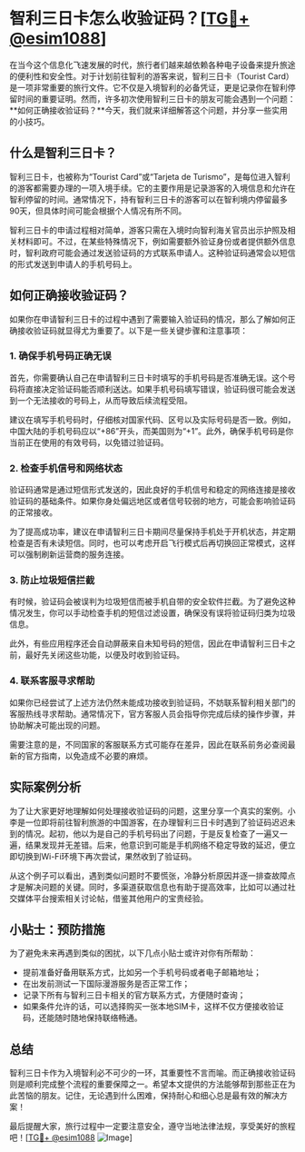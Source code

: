 # 智利三日卡怎么收验证码？[[TG💪+ @esim1088](https://t.me/s/esim1088)]

在当今这个信息化飞速发展的时代，旅行者们越来越依赖各种电子设备来提升旅途的便利性和安全性。对于计划前往智利的游客来说，智利三日卡（Tourist Card）是一项非常重要的旅行文件。它不仅是入境智利的必备凭证，更是记录你在智利停留时间的重要证明。然而，许多初次使用智利三日卡的朋友可能会遇到一个问题：**如何正确接收验证码？**今天，我们就来详细解答这个问题，并分享一些实用的小技巧。

## 什么是智利三日卡？

智利三日卡，也被称为“Tourist Card”或“Tarjeta de Turismo”，是每位进入智利的游客都需要办理的一项入境手续。它的主要作用是记录游客的入境信息和允许在智利停留的时间。通常情况下，持有智利三日卡的游客可以在智利境内停留最多90天，但具体时间可能会根据个人情况有所不同。

智利三日卡的申请过程相对简单，游客只需在入境时向智利海关官员出示护照及相关材料即可。不过，在某些特殊情况下，例如需要额外验证身份或者提供额外信息时，智利政府可能会通过发送验证码的方式联系申请人。这种验证码通常会以短信的形式发送到申请人的手机号码上。

## 如何正确接收验证码？

如果你在申请智利三日卡的过程中遇到了需要输入验证码的情况，那么了解如何正确接收验证码就显得尤为重要了。以下是一些关键步骤和注意事项：

### 1. 确保手机号码正确无误

首先，你需要确认自己在申请智利三日卡时填写的手机号码是否准确无误。这个号码将直接决定验证码能否顺利送达。如果手机号码填写错误，验证码很可能会发送到一个无法接收的号码上，从而导致后续流程受阻。

建议在填写手机号码时，仔细核对国家代码、区号以及实际号码是否一致。例如，中国大陆的手机号码应以“+86”开头，而美国则为“+1”。此外，确保手机号码是你当前正在使用的有效号码，以免错过验证码。

### 2. 检查手机信号和网络状态

验证码通常是通过短信形式发送的，因此良好的手机信号和稳定的网络连接是接收验证码的基础条件。如果你身处偏远地区或者信号较弱的地方，可能会影响验证码的正常接收。

为了提高成功率，建议在申请智利三日卡期间尽量保持手机处于开机状态，并定期检查是否有未读短信。同时，也可以考虑开启飞行模式后再切换回正常模式，这样可以强制刷新运营商的服务连接。

### 3. 防止垃圾短信拦截

有时候，验证码会被误判为垃圾短信而被手机自带的安全软件拦截。为了避免这种情况发生，你可以手动检查手机的短信过滤设置，确保没有误将验证码归类为垃圾信息。

此外，有些应用程序还会自动屏蔽来自未知号码的短信，因此在申请智利三日卡之前，最好先关闭这些功能，以便及时收到验证码。

### 4. 联系客服寻求帮助

如果你已经尝试了上述方法仍然未能成功接收到验证码，不妨联系智利相关部门的客服热线寻求帮助。通常情况下，官方客服人员会指导你完成后续的操作步骤，并协助解决可能出现的问题。

需要注意的是，不同国家的客服联系方式可能存在差异，因此在联系前务必查阅最新的官方指南，以免造成不必要的麻烦。

## 实际案例分析

为了让大家更好地理解如何处理接收验证码的问题，这里分享一个真实的案例。小李是一位即将前往智利旅游的中国游客，在办理智利三日卡时遇到了验证码迟迟未到的情况。起初，他以为是自己的手机号码出了问题，于是反复检查了一遍又一遍，结果发现并无差错。后来，他意识到可能是手机网络不稳定导致的延迟，便立即切换到Wi-Fi环境下再次尝试，果然收到了验证码。

从这个例子可以看出，遇到类似问题时不要慌张，冷静分析原因并逐一排查故障点才是解决问题的关键。同时，多渠道获取信息也有助于提高效率，比如可以通过社交媒体平台搜索相关讨论帖，借鉴其他用户的宝贵经验。

## 小贴士：预防措施

为了避免未来再遇到类似的困扰，以下几点小贴士或许对你有所帮助：

- 提前准备好备用联系方式，比如另一个手机号码或者电子邮箱地址；
- 在出发前测试一下国际漫游服务是否正常工作；
- 记录下所有与智利三日卡相关的官方联系方式，方便随时查询；
- 如果条件允许的话，可以选择购买一张本地SIM卡，这样不仅方便接收验证码，还能随时随地保持联络畅通。

## 总结

智利三日卡作为入境智利必不可少的一环，其重要性不言而喻。而正确接收验证码则是顺利完成整个流程的重要保障之一。希望本文提供的方法能够帮到那些正在为此苦恼的朋友。记住，无论遇到什么困难，保持耐心和细心总是最有效的解决方案！

最后提醒大家，旅行过程中一定要注意安全，遵守当地法律法规，享受美好的旅程吧！[[TG💪+ @esim1088](https://t.me/s/esim1088) ![Image](https://i.postimg.cc/4NQfJmqS/Snipaste-2025-05-13-00-14-12.png)]